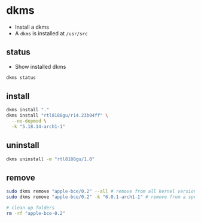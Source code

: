 # dkms

- Install a dkms
- A `dkms` is installed at `/usr/src`

## status

- Show installed dkms

```sh
dkms status
```

## install

```sh
dkms install "."
dkms install "rtl8188gu/r14.23b04ff" \
  --no-depmod \
  -k "5.18.14-arch1-1"
```

## uninstall

```sh
dkms uninstall -m "rtl8188gu/1.0"
```

## remove

```sh
sudo dkms remove "apple-bce/0.2" --all # remove from all kernel versions
sudo dkms remove "apple-bce/0.2" -k "6.0.1-arch1-1" # remove from a specific kernel only

# clean up folders
rm -rf "apple-bce-0.2"
```
